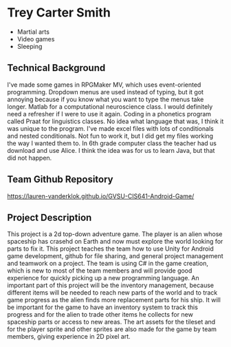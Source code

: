 # Trey Carter Smith
- Martial arts
- Video games
- Sleeping

## Technical Background
I've made some games in RPGMaker MV, which uses event-oriented programming.  Dropdown menus are used instead of typing, but it got annoying because if you know what you want to type the menus take longer.
Matlab for a computational neuroscience class.  I would definitely need a refresher if I were to use it again.
Coding in a phonetics program called Praat for linguistics classes.  No idea what language that was, I think it was unique to the program.
I've made excel files with lots of conditionals and nested conditionals.  Not fun to work it, but I did get my files working the way I wanted them to.
In 6th grade computer class the teacher had us download and use Alice.  I think the idea was for us to learn Java, but that did not happen.

## Team Github Repository
https://lauren-vanderklok.github.io/GVSU-CIS641-Android-Game/

## Project Description
This project is a 2d top-down adventure game.  The player is an alien whose spaceship has crasehd on Earth and now must explore the world looking for parts to fix it.  This project teaches the team how to use Unity for Android game development, github for file sharing, and general project management and teamwork on a project.  The team is using C# in the game creation, which is new to most of the team members and will provide good experience for quickly picking up a new programming language.
An important part of this project will be the inventory management, because different items will be needed to reach new parts of the world and to track game progress as the alien finds more replacement parts for his ship.  It will be important for the game to have an inventory system to track this progress and for the alien to trade other items he collects for new spaceship parts or access to new areas.
The art assets for the tileset and for the player sprite and other sprites are also made for the game by team members, giving experience in 2D pixel art.
